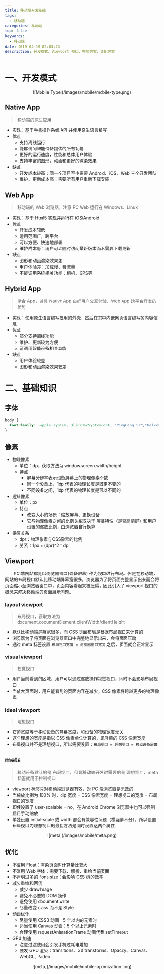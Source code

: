 ```yaml
---
title: 移动端开发基础
tags:
  - 移动端
categories: 移动端
top: false
keywords:
  - 移动端
date: 2019-04-19 02:03:23
description: 开发模式、Viewport 视口、布局方案、适配方案
---
```


# 一、开发模式

  <div align="center">
    ![Mobile Type](/images/mobile/mobile-type.png) 
  </div> 

## Native App
> 移动端的原生应用

  * 实现：基于手机操作系统 API 并使用原生语言编写
  * 优点
    * 支持离线运行
    * 能够访问智能设备提供的所有功能
    * 更好的运行速度，性能和总体用户体验
    * 支持丰富的图形，动画和更好的渲染效果
  * 缺点
    * 开发成本较高：同一个项目至少需要 Android、iOS、Web 三个开发团队
    * 维护、更新成本高：需要所有用户重新下载安装


## Web App
> 移动端的 Web 浏览器，注意 PC Web 运行在 Windows、Linux 

  * 实现：基于 Html5 实现并运行在 iOS/Android
  * 优点
    * 开发成本较低
    * 适用范围广，跨平台
    * 可以方便、快速地部署
    * 维护成本低：用户可以随时访问最新版本而不需要下载更新
  * 缺点
    * 图形和动画渲染效果差
    * 用户体验差：加载慢、费流量
    * 不能调用系统相关功能：相机、GPS等


## Hybrid App
> 混合 App，兼具 Native App 良好用户交互体验、Web App 跨平台开发的优势

  * 实现：使用原生语言编写应用的外壳，然后在其中内嵌网页语言编写的内容信息
  * 优点
    * 部分支持离线功能
    * 维护、更新较为方便
    * 可调用智能设备相关功能
  * 缺点
    * 用户体验较差
    * 图形和动画渲染效果较差


# 二、基础知识

## 字体
  ```css
  body {
    font-family: -apple-system, BlinkMacSystemFont, "PingFang SC","Helvetica Neue",STHeiti,"Microsoft Yahei",Tahoma,Simsun,sans-serif;
  }
  ```


## 像素
  * 物理像素
    * 单位：dp，获取方法为 window.screen.width/height
    * 特点
      * 屏幕分辨率表示设备屏幕上的物理像素个数
      * 同一个设备上，1dp 代表的物理长度是固定不变的
      * 不同设备之间，1dp 代表的物理长度是可以不同的
  * 逻辑像素
    * 单位：px
    * 特点
      * 改变大小的场景：缩放屏幕、更换设备
      * 它与物理像素之间的比例关系取决于 屏幕特性（是否高清屏）和用户设置的缩放比例，由浏览器自行换算
  * 换算关系
    * dpr：物理像素与CSS像素的比例
    * 关系：1px = (dpr)^2 * dp


## Viewport
  <div style="text-indent: 2em">PC 端网站都是以浏览器窗口(设备屏幕) 作为视口进行布局。但是在移动端，网站的布局视口默认比移动端屏幕宽很多，浏览器为了将页面完整显示出来而会将页面缩小至浏览器窗口中，页面内容看起来被压扁，因此引入了 viewport 视口的概念来解决移动端的页面展示问题。</div>


### layout viewport  
> 布局视口，获取方法为 document.documentElement.clientWidth/clientHeight

  * 默认比移动端屏幕宽很多，而 CSS 页面布局是根据布局视口来计算的
  * 浏览器为了将页面在浏览器窗口中完整地显示出来，会将页面压扁
  * 通过 meta 标签设置 `布局视口宽度 = 浏览器窗口宽度` 之后，页面就会正常显示


### visual viewport
> 视觉视口

  * 用户当前看到的区域，用户可以通过缩放操作视觉视口，同时不会影响布局视口
  * 当放大页面时，用户能看到的页面内容在减少，CSS 像素将跨越更多的物理像素


### ideal viewport
> 理想视口

  * 它的宽度等于移动设备的屏幕宽度，和设备的物理宽度无关
  * 这个理想的宽度是指以 CSS 像素单位计算的，即屏幕的 CSS 像素宽度
  * 布局视口并不是理想视口，所以需要设置：`布局视口 = 理想视口 = 移动设备屏幕`

  
## meta
> 移动设备默认的是 布局视口，但是移动端开发时需要的是 理想视口，meta 标签就用于控制视口

  * viewport 标签只对移动端浏览器有效，对 PC 端浏览器是无效的
  * 当缩放比例为 100% 时，dip 宽度 = CSS 像素宽度 = 理想视口的宽度 = 布局视口的宽度
  * 即使设置了 user-scalable = no，在 Android Chrome 浏览器中也可以强制启用手动缩放
  * 单独设置 initial-scale 或 width 都会有兼容性问题（横竖屏不分），所以设置布局视口为理想视口的最佳方法是同时设置这两个属性
  

  <div align="center">
    ![meta](/images/mobile/meta.png) 
  </div> 
 

## 优化

  * 不滥用 Float：渲染页面时计算量比较大
  * 不滥用 Web 字体：需要下载、解析、重绘当前页面
  * 不声明过多的 Font-size：会影响 CSS 树的效率
  * 减少重绘和回流
    * 减少 drawImage
    * 避免不必要的 DOM 操作
    * 避免使用 document.write
    * 尽量改变 class 而不是 Style
  * 动画优化
    * 尽量使用 CSS3 动画：5 个以内的元素时
    * 适当使用 Canvas 动画：5 个以上元素时
    * 合理使用 requestAnimationFrame 动画代替 setTimeout
  * GPU 加速
    * 注意过渡使用会引发手机过耗电增加
    * 触发 GPU 渲染：transitions、3D transforms、Opacity、Canvas、WebGL、Video


  <div align="center">
    ![meta](/images/mobile/mobile-optimization.png) 
  </div> 



